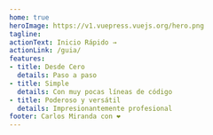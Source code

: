 ```yaml
---
home: true
heroImage: https://v1.vuepress.vuejs.org/hero.png
tagline: 
actionText: Inicio Rápido →
actionLink: /guia/
features:
- title: Desde Cero 
  details: Paso a paso
- title: Simple
  details: Con muy pocas líneas de código
- title: Poderoso y versátil
  details: Impresionantemente profesional
footer: Carlos Miranda con ❤️
---
```

